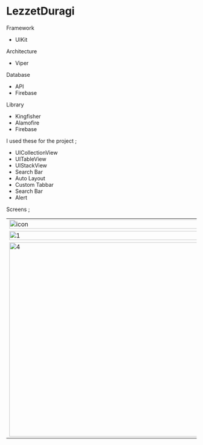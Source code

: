 # LezzetDuragi

Framework 

- UIKit

Architecture

- Viper

Database

- API
- Firebase

Library
- Kingfisher
- Alamofire
- Firebase


I used these for the project ;

- UICollectionView 
- UITableView 
- UIStackView
- Search Bar
- Auto Layout 
- Custom Tabbar 
- Search Bar
- Alert



Screens ; <br>
<table>
    <tr>
    <td><img width="100%" alt="icon" src="https://user-images.githubusercontent.com/77745850/221878625-1e482b7d-c96b-4e0f-9835-82c29bc4baf6.png"></td>
    <td><img width="100%" alt="0" src="https://user-images.githubusercontent.com/77745850/221878012-eb3996fc-6ad6-403c-baaa-176dce4c3e74.png"></td>
   </tr> 
  <tr>
    <td><img width="100%" alt="1" src="https://user-images.githubusercontent.com/77745850/221878135-d2a2915b-c707-412e-be5e-8844aed2c9cf.png"></td>
    <td><img width="100%" alt="2" src="https://user-images.githubusercontent.com/77745850/221878577-ca9467d3-b5e3-4c1f-b0e2-100608294369.png"></td>
    <td><img width="100%" alt="3" src="https://user-images.githubusercontent.com/77745850/221878587-439f5ad3-515b-48c9-99d0-23c819e1e03a.png"></td>
   </tr> 
    <tr>
    <td><img width="514" alt="4" src="https://user-images.githubusercontent.com/77745850/221879023-9ac376d0-e40f-4ee3-b111-5713c04fa78a.png"></td>
    <td><img width="514" alt="5" src="https://user-images.githubusercontent.com/77745850/221879038-b871943f-d08d-4c75-8b65-d3254a864bda.png"></td>
    <td><img width="514" alt="6" src="https://user-images.githubusercontent.com/77745850/221879047-7a09c655-0b16-4090-a7fb-7924adbc3d8c.png"></td>
   </tr> 
 
 
</table>

